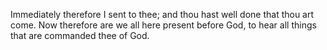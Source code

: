 Immediately therefore I sent to thee; and thou hast well done that thou art come. Now therefore are we all here present before God, to hear all things that are commanded thee of God.
